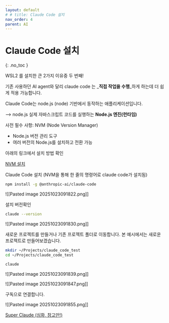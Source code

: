 ```yaml
---
layout: default
# # title: Claude Code 설치
nav_order: 4
parent: AI
---
```


# Claude Code 설치
{: .no_toc }

WSL2 를 설치한 큰 2가지 이유중 두 번째!

기존 사용하던 AI agent와 달리 claude code 는 _**직접 작업을 수행**_하게 하는데 더 쉽게 적용 가능합니다.

Claude Code는 node.js (node) 기반에서 동작하는 애플리케이션입니다.

—> node.js 실제 자바스크립트 코드를 실행하는 **Node.js 엔진(런타임)**

사전 필수 사항: NVM (Node Version Manager)

- Node.js 버전 관리 도구
- 여러 버전의 Node.js를 설치하고 전환 가능

아래의 링크에서 설치 방법 확인

[NVM 설치](https://www.notion.so/NVM-28c9de7ee07180158050e198c3d1851f?pvs=21)

Claude Code 설치 (NVM을 통해 한 줄의 명령어로 claude code가 설치됨)

```bash
npm install -g @anthropic-ai/claude-code
```

![[Pasted image 20251023091822.png]]

설치 버전확인

```bash
claude --version
```

![[Pasted image 20251023091830.png]]

새로운 프로젝트를 만들거나 기존 프로젝트 폴더로 이동합니다. 본 예시에서는 새로운 프로젝트로 만들어보겠습니다.

```bash
mkdir ~/Projects/claude_code_test
cd ~/Projects/claude_code_test
```

```bash
claude
```

![[Pasted image 20251023091839.png]]

![[Pasted image 20251023091847.png]]

구독으로 연결합니다.

![[Pasted image 20251023091855.png]]

[Super Claude (심화, 참고만!)](https://www.notion.so/Super-Claude-28d9de7ee07180d1aaf3e93807c4372d?pvs=21)